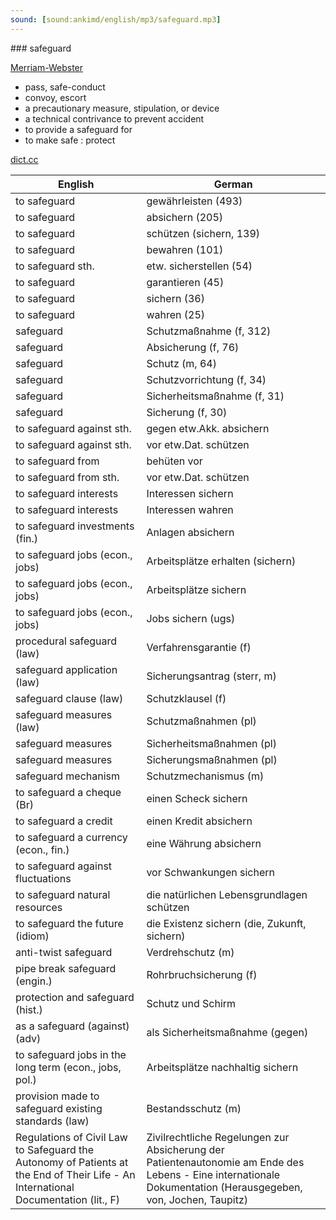 ```yaml
---
sound: [sound:ankimd/english/mp3/safeguard.mp3]
---
```


\### safeguard

[Merriam-Webster](https://www.merriam-webster.com/dictionary/safeguard)

- pass, safe-conduct
- convoy, escort
- a precautionary measure, stipulation, or device
- a technical contrivance to prevent accident
- to provide a safeguard for
- to make safe : protect

[dict.cc](https://www.dict.cc/safeguard)

| English        | German       |
| -------------- | ------------ |
| to safeguard | gewährleisten (493) |
| to safeguard | absichern (205) |
| to safeguard | schützen (sichern, 139) |
| to safeguard | bewahren (101) |
| to safeguard sth. | etw. sicherstellen (54) |
| to safeguard | garantieren (45) |
| to safeguard | sichern (36) |
| to safeguard | wahren (25) |
| safeguard | Schutzmaßnahme (f, 312) |
| safeguard | Absicherung (f, 76) |
| safeguard | Schutz (m, 64) |
| safeguard | Schutzvorrichtung (f, 34) |
| safeguard | Sicherheitsmaßnahme (f, 31) |
| safeguard | Sicherung (f, 30) |
| to safeguard against sth. | gegen etw.Akk. absichern |
| to safeguard against sth. | vor etw.Dat. schützen |
| to safeguard from | behüten vor |
| to safeguard from sth. | vor etw.Dat. schützen |
| to safeguard interests | Interessen sichern |
| to safeguard interests | Interessen wahren |
| to safeguard investments (fin.) | Anlagen absichern |
| to safeguard jobs (econ., jobs) | Arbeitsplätze erhalten (sichern) |
| to safeguard jobs (econ., jobs) | Arbeitsplätze sichern |
| to safeguard jobs (econ., jobs) | Jobs sichern (ugs) |
| procedural safeguard (law) | Verfahrensgarantie (f) |
| safeguard application (law) | Sicherungsantrag (sterr, m) |
| safeguard clause (law) | Schutzklausel (f) |
| safeguard measures (law) | Schutzmaßnahmen (pl) |
| safeguard measures | Sicherheitsmaßnahmen (pl) |
| safeguard measures | Sicherungsmaßnahmen (pl) |
| safeguard mechanism | Schutzmechanismus (m) |
| to safeguard a cheque (Br) | einen Scheck sichern |
| to safeguard a credit | einen Kredit absichern |
| to safeguard a currency (econ., fin.) | eine Währung absichern |
| to safeguard against fluctuations | vor Schwankungen sichern |
| to safeguard natural resources | die natürlichen Lebensgrundlagen schützen |
| to safeguard the future (idiom) | die Existenz sichern (die, Zukunft, sichern) |
| anti-twist safeguard | Verdrehschutz (m) |
| pipe break safeguard (engin.) | Rohrbruchsicherung (f) |
| protection and safeguard (hist.) | Schutz und Schirm |
| as a safeguard (against) (adv) | als Sicherheitsmaßnahme (gegen) |
| to safeguard jobs in the long term (econ., jobs, pol.) | Arbeitsplätze nachhaltig sichern |
| provision made to safeguard existing standards (law) | Bestandsschutz (m) |
| Regulations of Civil Law to Safeguard the Autonomy of Patients at the End of Their Life - An International Documentation (lit., F) | Zivilrechtliche Regelungen zur Absicherung der Patientenautonomie am Ende des Lebens - Eine internationale Dokumentation (Herausgegeben, von, Jochen, Taupitz) |
